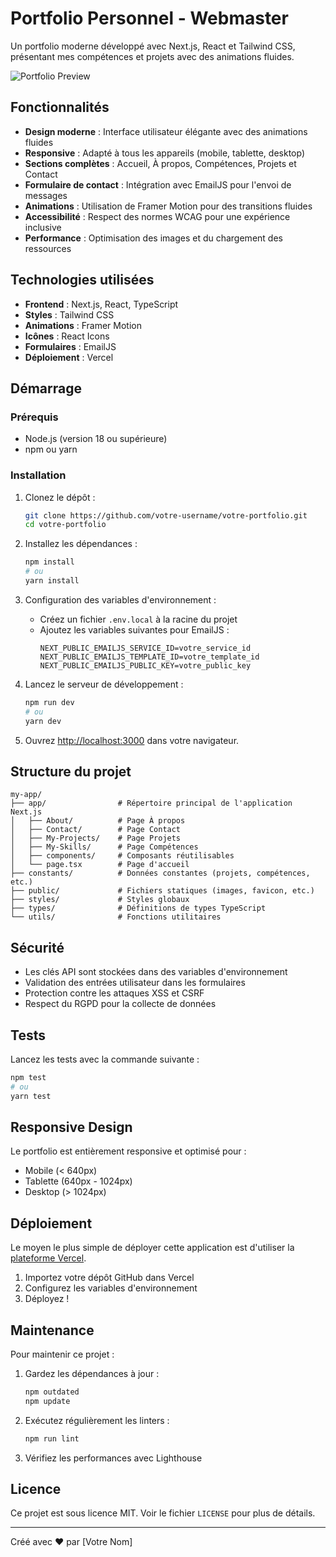 # Portfolio Personnel - Webmaster

Un portfolio moderne développé avec Next.js, React et Tailwind CSS, présentant mes compétences et projets avec des animations fluides.

![Portfolio Preview](/public/projects/portfolio.png)

## Fonctionnalités

- **Design moderne** : Interface utilisateur élégante avec des animations fluides
- **Responsive** : Adapté à tous les appareils (mobile, tablette, desktop)
- **Sections complètes** : Accueil, À propos, Compétences, Projets et Contact
- **Formulaire de contact** : Intégration avec EmailJS pour l'envoi de messages
- **Animations** : Utilisation de Framer Motion pour des transitions fluides
- **Accessibilité** : Respect des normes WCAG pour une expérience inclusive
- **Performance** : Optimisation des images et du chargement des ressources

## Technologies utilisées

- **Frontend** : Next.js, React, TypeScript
- **Styles** : Tailwind CSS
- **Animations** : Framer Motion
- **Icônes** : React Icons
- **Formulaires** : EmailJS
- **Déploiement** : Vercel

## Démarrage

### Prérequis

- Node.js (version 18 ou supérieure)
- npm ou yarn

### Installation

1. Clonez le dépôt :
   ```bash
   git clone https://github.com/votre-username/votre-portfolio.git
   cd votre-portfolio
   ```

2. Installez les dépendances :
   ```bash
   npm install
   # ou
   yarn install
   ```

3. Configuration des variables d'environnement :
   - Créez un fichier `.env.local` à la racine du projet
   - Ajoutez les variables suivantes pour EmailJS :
     ```
     NEXT_PUBLIC_EMAILJS_SERVICE_ID=votre_service_id
     NEXT_PUBLIC_EMAILJS_TEMPLATE_ID=votre_template_id
     NEXT_PUBLIC_EMAILJS_PUBLIC_KEY=votre_public_key
     ```

4. Lancez le serveur de développement :
   ```bash
   npm run dev
   # ou
   yarn dev
   ```

5. Ouvrez [http://localhost:3000](http://localhost:3000) dans votre navigateur.

## Structure du projet

```
my-app/
├── app/                # Répertoire principal de l'application Next.js
│   ├── About/          # Page À propos
│   ├── Contact/        # Page Contact
│   ├── My-Projects/    # Page Projets
│   ├── My-Skills/      # Page Compétences
│   ├── components/     # Composants réutilisables
│   └── page.tsx        # Page d'accueil
├── constants/          # Données constantes (projets, compétences, etc.)
├── public/             # Fichiers statiques (images, favicon, etc.)
├── styles/             # Styles globaux
├── types/              # Définitions de types TypeScript
└── utils/              # Fonctions utilitaires
```

## Sécurité

- Les clés API sont stockées dans des variables d'environnement
- Validation des entrées utilisateur dans les formulaires
- Protection contre les attaques XSS et CSRF
- Respect du RGPD pour la collecte de données

## Tests

Lancez les tests avec la commande suivante :

```bash
npm test
# ou
yarn test
```

## Responsive Design

Le portfolio est entièrement responsive et optimisé pour :
- Mobile (< 640px)
- Tablette (640px - 1024px)
- Desktop (> 1024px)

## Déploiement

Le moyen le plus simple de déployer cette application est d'utiliser la [plateforme Vercel](https://vercel.com/new).

1. Importez votre dépôt GitHub dans Vercel
2. Configurez les variables d'environnement
3. Déployez !

## Maintenance

Pour maintenir ce projet :

1. Gardez les dépendances à jour :
   ```bash
   npm outdated
   npm update
   ```

2. Exécutez régulièrement les linters :
   ```bash
   npm run lint
   ```

3. Vérifiez les performances avec Lighthouse

## Licence

Ce projet est sous licence MIT. Voir le fichier `LICENSE` pour plus de détails.

---

Créé avec ❤️ par [Votre Nom]
